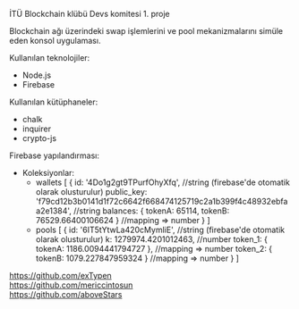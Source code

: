 İTÜ Blockchain klübü Devs komitesi 1. proje

Blockchain ağı üzerindeki swap işlemlerini ve pool mekanizmalarını simüle eden konsol uygulaması.

Kullanılan teknolojiler:
- Node.js
- Firebase

Kullanılan kütüphaneler:
- chalk
- inquirer
- crypto-js

Firebase yapılandırması:    
- Koleksiyonlar:
  - wallets
    [
        {
            id: '4Do1g2gt9TPurfOhyXfq', //string (firebase'de otomatik olarak olusturulur)
            public_key: 'f79cd12b3b0141d1f72c6642f668474125719c2a1b399f4c48932ebfaa2e1384', //string
            balances: { tokenA: 65114, tokenB: 76529.66400106624 } //mapping => number
        }
    ]
  - pools
    [
        {
            id: '6IT5tYtwLa420cMymliE', //string (firebase'de otomatik olarak olusturulur)
            k: 1279974.4201012463, //number
            token_1: { tokenA: 1186.0094441794727 }, //mapping => number
            token_2: { tokenB: 1079.227847959324 } //mapping => number
        }
    ]



https://github.com/exTypen  
https://github.com/mericcintosun  
https://github.com/aboveStars  


